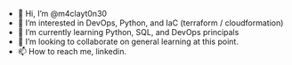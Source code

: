 - 👋 Hi, I’m @m4clayt0n30
- 👀 I’m interested in DevOps, Python, and IaC (terraform / cloudformation)
- 🌱 I’m currently learning Python, SQL, and DevOps principals
- 💞️ I’m looking to collaborate on general learning at this point.
- 📫 How to reach me, linkedin.

<!---
m4clayt0n30/m4clayt0n30 is a ✨ special ✨ repository because its `README.md` (this file) appears on your GitHub profile.
You can click the Preview link to take a look at your changes.
--->
